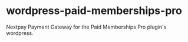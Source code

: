 # wordpress-paid-memberships-pro
Nextpay Payment Gateway for the Paid Memberships Pro plugin's wordpress.

